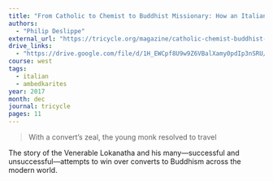 ```yaml
---
title: "From Catholic to Chemist to Buddhist Missionary: How an Italian immigrant from Brooklyn helped to bring the Dharma back to India"
authors:
  - "Philip Deslippe"
external_url: "https://tricycle.org/magazine/catholic-chemist-buddhist-missionary/"
drive_links:
  - "https://drive.google.com/file/d/1H_EWCpf8U9w9Z6VBalXamy0pdIp3nSRU/view?usp=drivesdk"
course: west
tags:
  - italian
  - ambedkarites
year: 2017
month: dec
journal: tricycle
pages: 11
---
```


> With a convert’s zeal, the young monk resolved to travel

The story of the Venerable Lokanatha and his many—successful and unsuccessful—attempts to win over converts to Buddhism across the modern world.
